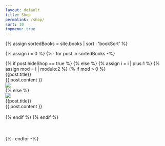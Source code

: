 ```yaml
---
layout: default
title: Shop
permalink: /shop/
sort: 10
topmenu: true
---
```


{% assign sortedBooks = site.books | sort : 'bookSort' %}

{% assign i = 0 %}
{%- for post in sortedBooks -%}
    <div style="margin-bottom:50px">
        {% if post.hideShop == true %}
        {% else %}
        {% assign i = i | plus:1 %}
        {% assign mod = i | modulo:2 %}
        {% if mod > 0 %}
            <div class="row">
                <div class="col" data-aos="fade-right">
                    <div class="bookTitle">{{post.title}}</div>
                    {{ post.content }}
                </div>
                <div class="col" data-aos="fade-left">
                    <img src="{{site.baseurl}}{{post.image}}" class="img-fluid">
                </div>
            </div>
        {% else %}
            <div class="row">
                <div class="col" data-aos="fade-right">
                    <img src="{{site.baseurl}}{{post.image}}" class="img-fluid">
                </div>
                <div class="col" data-aos="fade-left">
                    <div class="bookTitle">{{post.title}}</div>
                    {{ post.content }}
                </div>
            </div>        
        {% endif %}
        {% endif %}
    </div>
{%- endfor -%}
